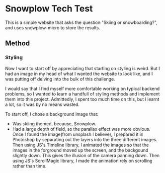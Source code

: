# Snowplow Tech Test

This is a simple website that asks the question "Skiing or snowboarding?", and uses snowplow-micro to store the results.

## Method

### Styling

Now I want to start off by appreciating that starting on styling is weird. But I had an image in my head of what I wanted the website to look like, and I was putting off delving into the bulk of this challenge.

I would say that I find myself more comfortable working on typical backend problems, so I wanted to learn a handfull of styling methods and implement them into this project. Admittedly, I spent too much time on this, but I learnt a lot, so it was by no means wasted.

To start off, I chose a background image that:

- Was skiing themed, because, Snowplow.
- Had a large depth of field, so the parallax effect was more obvious.
  Once I found the image(from unsplash I believe), I prepared it in Photoshop by separating out the layers into the three different images. Then using JS's Timeline library, I animated the images so that the images in the forground moved up the screen, and the backgound slightly down. This gives the illusion of the camera panning down. Then using JS's ScrollMagic library, I made the animation rely on scrolling rather than time.

